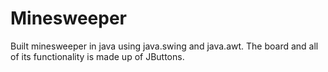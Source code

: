 # Minesweeper

Built minesweeper in java using java.swing and java.awt. The board and all of its functionality is made up of JButtons.




